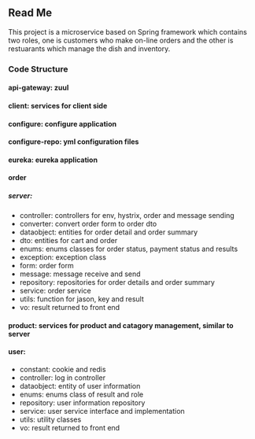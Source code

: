 ## Read Me

This project is a microservice based on Spring framework which contains two roles, one is customers who make on-line orders and the other is restuarants which manage the dish and inventory. 

### Code Structure

#### api-gateway: zuul

#### client: services for client side

#### configure: configure application

#### configure-repo: yml configuration files

#### eureka: eureka application

#### order

##### server:

- controller: controllers for env, hystrix, order and message sending
- converter: convert order form to order dto
- dataobject: entities for order detail and order summary
- dto: entities for cart and order
- enums: enums classes for order status, payment status and results
- exception: exception class
- form: order form
- message: message receive and send
- repository: repositories for order details and order summary
- service: order service
- utils: function for jason, key and result
- vo: result returned to front end

#### product: services for product and catagory management, similar to server 

#### user:

- constant: cookie and redis
- controller: log in controller
- dataobject: entity of user information
- enums: enums class of result and role
- repository: user information repository
- service: user service interface and implementation
- utils: utility classes
- vo: result returned to front end

